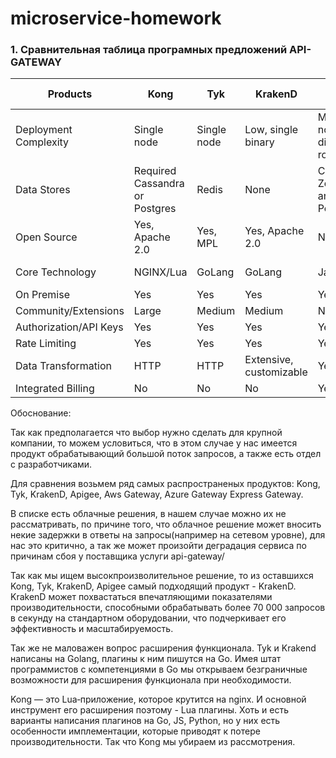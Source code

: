 # microservice-homework

### 1. Сравнительная таблица програмных предложений API-GATEWAY

| Products	|Kong	|Tyk	|KrakenD	|Apigee	|AWS Gateway	|Azure Gateway	|Express Gateway
|-----------|-----|-----|---------|-------|------------|--------------|--------------------
| Deployment Complexity	|Single node	|Single node	|Low, single binary	|Many nodes with different roles	|Cloud vendor PaaS	|Cloud vendor PaaS	|Flexible
| Data Stores |Required	Cassandra or Postgres	|Redis	|None	|Cassandra, Zookeeper, and Postgres	|Cloud vendor PaaS	|Cloud vendor PaaS	|Redis
| Open Source	|Yes, Apache 2.0	|Yes, MPL	|Yes, Apache 2.0	|No	|No	|No	|Yes, Apache 2.0
| Core Technology	|NGINX/Lua	|GoLang	|GoLang	|Java	|Not open	|Not open	|Node.js Express
| On Premise	|Yes	|Yes	|Yes	|Yes	|No	|No	|Yes
| Community/Extensions	|Large	|Medium	|Medium	|No	|No	|No	|Small
| Authorization/API Keys	|Yes	|Yes	|Yes	|Yes	|Yes	|Yes	|Yes
| Rate Limiting	|Yes	|Yes	|Yes	|Yes	|Yes	|Yes	|Yes
| Data Transformation	|HTTP	|HTTP	|Extensive, customizable	|Yes	|No	|No	|No
| Integrated Billing	|No	|No	|No	|Yes	|No	|No	|No

Обоснование:

   Так как предполагается что выбор нужно сделать для крупной компании, то можем условиться, что в этом случае у нас имеется продукт обрабатывающий большой поток запросов, а также есть отдел с разработчиками.

   Для сравнения возьмем ряд самых распространеных продуктов: Kong, Tyk, KrakenD, Apigee, Aws Gateway, Azure Gateway Express Gateway.

   В списке есть облачные решения, в нашем случае можно их не рассматривать, по причине того, что облачное решение может вносить некие задержки в ответы на запросы(например на сетевом уровне), для нас это критично, а так же может произойти деградация сервиса по причинам сбоя у поставщика услуги api-gateway/

   Так как мы ищем высокпроизволительное решение, то из оставшихся Kong, Tyk, KrakenD, Apigee  самый подходящий продукт - KrakenD. KrakenD может похвастаться впечатляющими показателями производительности, способными обрабатывать более 70 000 запросов в секунду на стандартном оборудовании, что подчеркивает его эффективность и масштабируемость. 

   Так же не маловажен вопрос расширения функционала. Tyk и Krakend написаны на Golang, плагины к ним пишутся на Go. Имея штат программистов с компетенциями в Go мы открываем безграничные возможности для расширения функционала при необходимости.
  
   Kong — это Lua‑приложение, которое крутится на nginx. И основной инструмент его расширения поэтому - Lua плагины. Хоть и есть варианты написания плагинов на Go, JS, Python, но у них есть особенности имплементации, которые приводят к потере производительности. Так что Kong мы убираем из рассмотрения.
